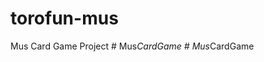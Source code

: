 # torofun-mus

Mus Card Game Project
#   M u s _ C a r d G a m e  
 #   M u s _ C a r d G a m e  
 